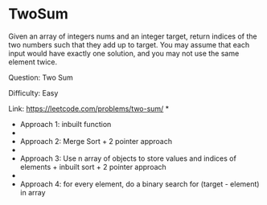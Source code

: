 # TwoSum
Given an array of integers nums and an integer target, return indices of the two numbers such that they add up to target.  You may assume that each input would have exactly one solution, and you may not use the same element twice.


Question: Two Sum

Difficulty: Easy

Link: https://leetcode.com/problems/two-sum/
 *
 * Approach 1: inbuilt function
 *
 * Approach 2: Merge Sort + 2 pointer approach
 *
 * Approach 3: Use n array of objects to store values and indices of elements + inbuilt sort + 2 pointer approach
 *
 * Approach 4: for every element, do a binary search for (target - element) in array
